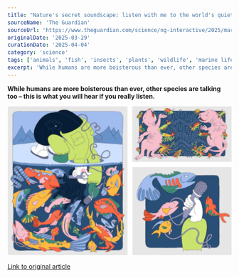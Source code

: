 ```yaml
---
title: "Nature's secret soundscape: listen with me to the world's quietest creatures"
sourceName: 'The Guardian'
sourceUrl: 'https://www.theguardian.com/science/ng-interactive/2025/mar/29/nature-audio-guide-sweden'
originalDate: '2025-03-29'
curationDate: '2025-04-04'
category: 'science'
tags: ['animals', 'fish', 'insects', 'plants', 'wildlife', 'marine life']
excerpt: 'While humans are more boisterous than ever, other species are talking too – this is what you will hear if you really listen.'
---
```


**While humans are more boisterous than ever, other species are talking too – this is what you will hear if you really listen.**

<a href="https://www.theguardian.com/science/ng-interactive/2025/mar/29/nature-audio-guide-sweden" target="_blank" rel="noopener noreferrer">
  <img src="./maddie-fischer-collage.jpg" alt="Illustrations by Maddie Fischer for The Guardian" title="Illustrations by Maddie Fischer for The Guardian" />
</a>

<a href="https://www.theguardian.com/science/ng-interactive/2025/mar/29/nature-audio-guide-sweden" target="_blank" rel="noopener noreferrer">Link to original article</a>
